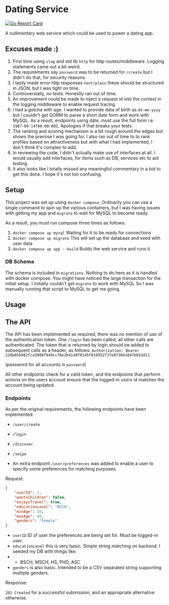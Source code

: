 # Dating Service

[![Go Report Card](https://goreportcard.com/badge/github.com/ShubhamTatvamasi/gin-key-value-store)](https://goreportcard.com/report/github.com/chackett/dating-service)

A rudimentary web service which could be used to power a dating app.

## Excuses made :)

1. First time using `slog` and std lib `http` for http routes/middleware. Logging statements came out a bit weird.
2. The requirements say `password` was to be returned for `/create` but I didn't do that, for security reasons.
3. I lazily made error http responses `text/plain` these should be structured in JSON, but I was tight on time.
4. Controversially, no tests. Honestly ran out of time.
5. An improvement could be made to inject a request id into the context in the logging middleware to enable request tracing.
6. I had a gotcha with age. I wanted to provide data of birth as `dd-mm-yyyy` but I couldn't get GORM to parse a short date form and work with MySQL.
    As a result, endpoints using date, must use the full form i.e. `1987-09-14T00:00:00Z`.
    Apologies if that breaks your tests.
7. The ranking and scoring mechanism is a bit rough around the edges but shows the premise I was going for. I also ran out of time to
    to rank profiles based on attractiveness but with what I had implemented, I don't think it's complex to add.
8. In reviewing the code, I didn't actually make use of interfaces at all. I would usually add interfaces, for items such as DB, services etc to aid testing.
9. It also looks like I totally missed any meaningful commentary in a bid to get this done. I hope it's not too confusing.

## Setup

This project was set up using `docker compose`. Ordinarily you can use a single command to spin up the various containers,
but I was having issues with getting my app and `migrate` to wait for MySQL to become ready.

As a result, you must run compose three times as follows:
1. `docker compose up mysql` Waiting for it to be ready for connections
2. `docker compose up migrate` This will set up the database and seed with user data
3. `docker compose up app --build` Builds the web service and runs it. 

### DB Schema

The schema is included in `migrations`. Nothing to do here as it is handled with docker compose.
You might have noticed the large transaction for the initial setup. I initially couldn't get `migrate` to work with MySQL
So I was manually running that script to MySQL to get me going.

## Usage

## The API

The API has been implemented as required, there was no mention of use of the authentication token.
One `/login` has been called, all other calls are authenticated.
The token that is returned by login should be added to subsequent calls as a header, as follows:
`Authorization: Bearer 228b05b982fca3080f949cc76e2b4148f0145f010952f37e0f3041847b01dd11`

(password for all accounts is `password`)

All other endpoints check for a valid token, and the endpoints that perform actions on the users account
ensure that the logged-in users id matches the account being updated.

### Endpoints
As per the original requirements, the following endpoints have been implemented:
* `/user/create`
* `/login`
* `/discover`
* `/swipe`

* An extra endpoint `/user/preferences` was added to enable a user to specify some preferences for matching purposes.

Request:
```json
{
    "userId": 2,
    "wantsChildren": false,
    "enjoysTravel": true,
    "educationLevel": "BSCH",
    "minAge": 30,
    "maxAge": 40,
    "genders": "Female"
}
```

* `userID` ID of user the preferences are being set for. Must be logged-in user.
* `educationLevel` this is very basic. Simple string matching on backend. I seeded my DB with things like:
* * BSCH, MSCH, HS, PHD, ASC
* `genders` is also basic. Intended to be a CSV separated string supporting multiple genders.

Response:

`201 Created` for a successful submission, and an appropriate alternative otherwise.

